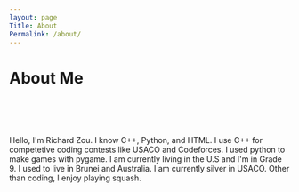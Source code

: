 ```yaml
---
layout: page
Title: About
Permalink: /about/
---
```

# About Me
<br><br><br><br>
Hello, I'm Richard Zou. I know C++, Python, and HTML. I use C++ for competetive coding contests like USACO and Codeforces. I used python to make games with pygame. I am currently living in the U.S and I'm in Grade 9. I used to live in Brunei and Australia. I am currently silver in USACO. Other than coding, I enjoy playing squash.
